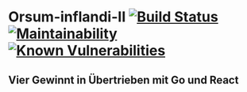 # Orsum-inflandi-II [![Build Status](https://semaphoreci.com/api/v1/orsa-scholis/orsum-inflandi-ii/branches/master/badge.svg)](https://semaphoreci.com/orsa-scholis/orsum-inflandi-ii) [![Maintainability](https://api.codeclimate.com/v1/badges/d853daa69ca35eb79268/maintainability)](https://codeclimate.com/github/orsa-scholis/orsum-inflandi-II/maintainability) [![Known Vulnerabilities](https://snyk.io/test/github/orsa-scholis/orsum-inflandi-II/badge.svg?targetFile=frontend%2Fpackage.json)](https://snyk.io/test/github/orsa-scholis/orsum-inflandi-II?targetFile=frontend%2Fpackage.json)
## Vier Gewinnt in Übertrieben mit Go und React

